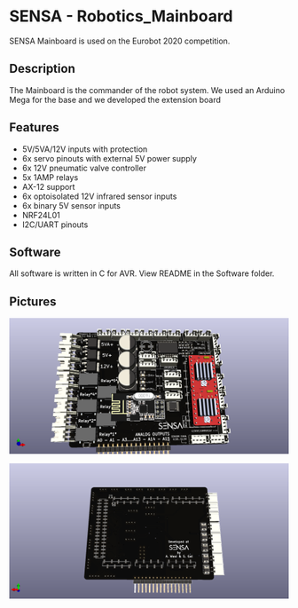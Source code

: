 # SENSA - Robotics_Mainboard

SENSA Mainboard is used on the Eurobot 2020 competition.

## Description
The Mainboard is the commander of the robot system. 
We used an Arduino Mega for the base and we developed the extension board

## Features
- 5V/5VA/12V inputs with protection
- 6x servo pinouts with external 5V power supply
- 6x 12V pneumatic valve controller
- 5x 1AMP relays 
- AX-12 support
- 6x optoisolated 12V infrared sensor inputs
- 6x binary 5V sensor inputs
- NRF24L01
- I2C/UART pinouts

## Software
All software is written in C for AVR.
View README in the Software folder.

## Pictures
![Top_view](https://github.com/SensaGroup/RoboticsMainboard_2020/blob/master/Hardware/Documents/Images/mainboard.png)


![Back_view](https://github.com/SensaGroup/RoboticsMainboard_2020/blob/master/Hardware/Documents/Images/mainboard_back.png)
